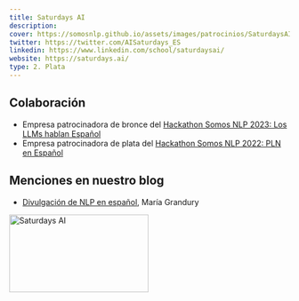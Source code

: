 ```yaml
---
title: Saturdays AI
description:
cover: https://somosnlp.github.io/assets/images/patrocinios/SaturdaysAI.png
twitter: https://twitter.com/AISaturdays_ES
linkedin: https://www.linkedin.com/school/saturdaysai/
website: https://saturdays.ai/
type: 2. Plata
---
```


## Colaboración

- Empresa patrocinadora de bronce del [Hackathon Somos NLP 2023: Los LLMs hablan Español](https://somosnlp.org/hackathon)
- Empresa patrocinadora de plata del [Hackathon Somos NLP 2022: PLN en Español](https://somosnlp.org/blog/hackathon-2022)

## Menciones en nuestro blog

- [Divulgación de NLP en español](https://somosnlp.org/blog/divulgacion-nlp-es), María Grandury

<div class="flex justify-center">
    <img alt="Saturdays AI" width="250" height="140" 
    src="https://somosnlp.github.io/assets/images/patrocinios/SaturdaysAI.png" />
</div>
